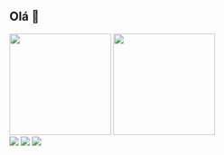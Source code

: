 ## Olá 👋
<img height= "180em" src="https://github-readme-stats.vercel.app/api?username=ribeirotech&show_icons=true&theme=dark)"/>
<img height= "180em" src="https://github-readme-stats.vercel.app/api/top-langs/?username=ribeirotech&layout=compact&langs_count=16&theme=)"/>



<div> 
  <a href="https://www.instagram.com/feliper.ibeiro/" target="_blank"><img src="https://img.shields.io/badge/-Instagram-%23E4405F?style=for-the-badge&logo=instagram&logoColor=white" target="_blank"></a>
  <a href = "mailto:contatofelipetarso@gmail.com"><img src="https://img.shields.io/badge/-Gmail-%23333?style=for-the-badge&logo=gmail&logoColor=white" target="_blank"></a>
  <a href="https://www.linkedin.com/in/felipe-tarso-de-lima-ribeiro-a35688260/" target="_blank"><img src="https://img.shields.io/badge/-LinkedIn-%230077B5?style=for-the-badge&logo=linkedin&logoColor=white" target="_blank"></a> 
</div>




